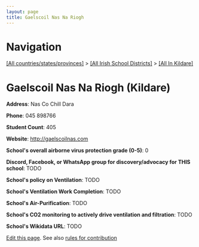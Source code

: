 ```yaml
---
layout: page
title: Gaelscoil Nas Na Riogh
---
```

# Navigation

[[All countries/states/provinces]](../../..) > [[All Irish School Districts]](../..) > [[All In Kildare]](..)

# Gaelscoil Nas Na Riogh (Kildare)

**Address**: Nas Co Chill Dara

**Phone**: 045 898766

**Student Count**: 405

**Website**: <http://gaelscoilnas.com>

**School's overall airborne virus protection grade (0-5)**: 0

**Discord, Facebook, or WhatsApp group for discovery/advocacy for THIS school**: TODO

**School's policy on Ventilation**: TODO

**School's Ventilation Work Completion**: TODO

**School's Air-Purification**: TODO

**School's CO2 monitoring to actively drive ventilation and filtration**: TODO

**School's Wikidata URL**: TODO


[Edit this page](https://github.com/ventilate-schools/Ireland/edit/main/./Kildare/Gaelscoil_Nas_Na_Riogh.md). See also [rules for contribution](../../../contribution-rules/)